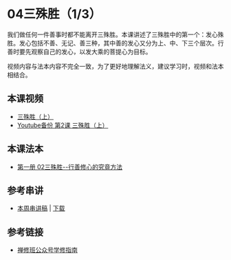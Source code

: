 # 04三殊胜（1/3）

我们做任何一件善事时都不能离开三殊胜。本课讲述了三殊胜中的第一个：发心殊胜。发心包括不善、无记、善三种，其中善的发心又分为上、中、下三个层次。行善时要先观察自己的发心，以发大乘的菩提心为目标。

视频内容与法本内容不完全一致，为了更好地理解法义，建议学习时，视频和法本相结合。

## 本课视频

* [三殊胜（上）](https://s3.ap-northeast-1.wasabisys.com/hdcx/jmy/%e6%85%a7%e7%81%af%e7%a6%85%e4%bf%ae%e8%af%be/%e6%85%a7%e7%81%af%e7%a6%85%e4%bf%ae%e8%af%be%e7%ac%ac%e4%b8%80%e5%86%8c/02-1%20%e4%b8%89%e6%ae%8a%e8%83%9c%ef%bc%88%e4%b8%8a%ef%bc%89.mp4)
* [Youtube备份 第2课 三殊胜（上）](https://www.youtube.com/watch?v=Di0NGPUNNUY&list=PL7aUyQTIJqAhB-EbnDWQDLmq1BJxa4CWq&index=4&ab_channel=%E6%85%A7%E7%81%AF%E5%B0%8F%E7%BB%84%E6%B8%A9%E5%93%A5%E5%8D%8E)

## 本课法本

- [第一册 02三殊胜--行善修心的究竟方法](/books/b1/1-02)

## 参考串讲

* [本周串讲稿](http://view.officeapps.live.com/op/view.aspx?src=https://s3.ap-northeast-1.wasabisys.com/hdcx/hdv/f/up/慧灯禅修班第1册第2课三殊胜(视频1).pptx) | [下载](https://s3.ap-northeast-1.wasabisys.com/hdcx/hdv/f/up/慧灯禅修班第1册第2课三殊胜(视频1).pptx)

## 参考链接

- [禅修班公众号学修指南](https://mp.weixin.qq.com/s?__biz=MzI2NTQ1NDcxNg==&mid=100001926&idx=1&sn=63e9f33d5c50e7135afaf594f9d8029d&scene=19#wechat_redirect)
